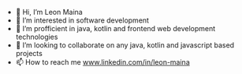 - 👋 Hi, I’m Leon Maina
- 👀 I’m interested in software development
- 🌱 I’m profficient in java, kotlin and frontend web development technologies
- 💞️ I’m looking to collaborate on any java, kotlin and javascript based projects
- 📫 How to reach me www.linkedin.com/in/leon-maina

<!---
Mark-lee-coder/Mark-lee-coder is a ✨ special ✨ repository because its `README.md` (this file) appears on your GitHub profile.
You can click the Preview link to take a look at your changes.
--->
